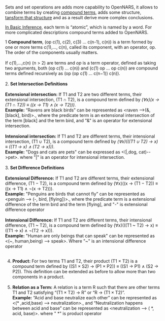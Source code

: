 Sets and set operations are adds more capability to OpenNARS, it allows to combine terms by creating [compound terms](https://github.com/opennars/opennars/wiki/Composition), adds some structure, [tansform that structure](https://github.com/opennars/opennars/wiki/Structure) and as a result derive more complex conclusions.

[In Basic Inference](https://github.com/opennars/opennars/wiki/Basic-Inference-in-OpenNARS), each term is “atomic”, which is named by a word. For more complicated descriptions compound terms added to OpenNARS. 

1 **Compound term**, (op c(1), c(2), c(3) ... c(n-1), c(n)) is a term formed by one or more terms c(1),..., c(n), called its component, with an operator, op. The order of the components usually matters.
<br/><br/>
If c(1),...,c(n) (n > 2) are terms and _op_ is a term operator, defined as taking two arguments, both (op c(1) ... c(n)) and (c(1) op ... op c(n)) are compound terms defined recursively as (op (op c(1) ... c(n−1)) c(n)).
<br/><br/>
2. **Set Intersection Definitions**
<br/><br/>
**Extensional intersection:** If T1 and T2 are two different terms, their extensional intersection, (T1 ∩ T2), is a compound term defined by _(∀x)(x → (T1 ∩ T2)) ≡ ((x → T1) ∧ (x → T2)))_.<br/>
**Example:** “Ravens are black birds” can be represented as <raven -->(&,[black], bird)>., where the predicate term is an extensional intersection of the term [black] and the term bird, and "&" is an operator for extensional intersection.
<br/><br/>
**Intensional intersection:** If T1 and T2 are different terms, their intensional intersection, (T1 ∪ T2), is a compound term defined by _(∀x)(((T1 ∪ T2) → x) ≡ ((T1 → x) ∧ (T2 → x)))_.<br/>
**Example:** "Dogs and cats are pets" can be expressed as <(|,dog, cat)-->pet>. where "|" is an operator for intensional intersection.
<br/><br/>
3. **Set Difference Definitions**
<br/><br/>
**Extensional Difference:** If T1 and T2 are different terms, their extensional difference, (T1 − T2), is a compound term defined by (∀x)((x → (T1 − T2)) ≡ ((x → T1) ∧ ¬(x → T2))).<br/> **Example:** "Penguins are birds that cannot fly” can be represented as <penguin --> (-, bird, [flying])>., where the predicate term is a extensional difference of the term bird and the term [flying], and "-" is extensional difference operator
<br/><br/>
**Intensional Difference:** If T1 and T2 are different terms, their intensional difference, (T1 ~ T2), is a compound term defined by (∀x)(((T1 ~ T2) → x) ≡ ((T1 → x) ∧ ¬(T2 → x))).<br/> **Example:** "Human are only beings that can speak" can be represented as <(\~, human,being) --> speak>. Where "~" is an intensional difference operator
<br/><br/>

4. **Product:** For two terms T1 and T2, their product (T1 × T2) is a compound term defined by ((S1 × S2) → (P1 × P2)) ≡ ((S1 → P1) ∧ (S2 → P2)). This definition can be extended as before to allow more than two components in a product.
<br/><br/>
5. **Relation as a Term:** A relation is a term R such that there are other terms T1 and T2 satisfying “(T1 × T2) → R” or “R → (T1 × T2)”.<br/>**Example:** “Acid and base neutralize each other” can be represented
as <(* ,acid,base) --> neutralization>., and “Neutralization happens between acid and base” can be represented as <neutralization --> ( *, acid, base)>. where " *" is product operator
<br/><br/>
